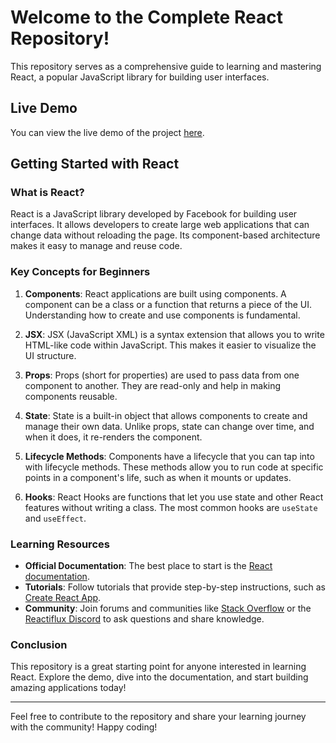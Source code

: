 # Welcome to the Complete React Repository!

This repository serves as a comprehensive guide to learning and mastering React, a popular JavaScript library for building user interfaces.

## Live Demo

You can view the live demo of the project [here](https://complete-react-repo.vercel.app/).

## Getting Started with React

### What is React?

React is a JavaScript library developed by Facebook for building user interfaces. It allows developers to create large web applications that can change data without reloading the page. Its component-based architecture makes it easy to manage and reuse code.

### Key Concepts for Beginners

1. **Components**: React applications are built using components. A component can be a class or a function that returns a piece of the UI. Understanding how to create and use components is fundamental.

2. **JSX**: JSX (JavaScript XML) is a syntax extension that allows you to write HTML-like code within JavaScript. This makes it easier to visualize the UI structure.

3. **Props**: Props (short for properties) are used to pass data from one component to another. They are read-only and help in making components reusable.

4. **State**: State is a built-in object that allows components to create and manage their own data. Unlike props, state can change over time, and when it does, it re-renders the component.

5. **Lifecycle Methods**: Components have a lifecycle that you can tap into with lifecycle methods. These methods allow you to run code at specific points in a component's life, such as when it mounts or updates.

6. **Hooks**: React Hooks are functions that let you use state and other React features without writing a class. The most common hooks are `useState` and `useEffect`.

### Learning Resources

- **Official Documentation**: The best place to start is the [React documentation](https://reactjs.org/docs/getting-started.html).
- **Tutorials**: Follow tutorials that provide step-by-step instructions, such as [Create React App](https://create-react-app.dev/docs/getting-started/).
- **Community**: Join forums and communities like [Stack Overflow](https://stackoverflow.com/questions/tagged/reactjs) or the [Reactiflux Discord](https://www.reactiflux.com/) to ask questions and share knowledge.

### Conclusion

This repository is a great starting point for anyone interested in learning React. Explore the demo, dive into the documentation, and start building amazing applications today!

---

Feel free to contribute to the repository and share your learning journey with the community! Happy coding!
